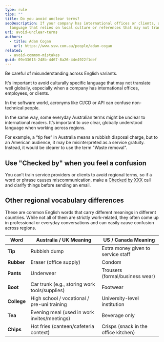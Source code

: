 ```yaml
---
type: rule
tips: ""
title: Do you avoid unclear terms?
seoDescription: If your company has international offices or clients, avoid
  language that relies on local culture or references that may not translate.
uri: avoid-unclear-terms
authors:
  - title: Adam Cogan
    url: https://www.ssw.com.au/people/adam-cogan
related:
  - avoid-common-mistakes
guid: 09e33613-248b-4467-8a26-44e4922f1def
---
```

Be careful of misunderstanding across English variants.

It's important to avoid culturally specific language that may not translate well globally, especially when a company has international offices, employees, or clients.
            
<!--endintro-->

In the software world, acronyms like CI/CD or API can confuse non-technical people. 

In the same way, some everyday Australian terms might be unclear to international readers. It’s important to use clear, globally understood language when working across regions.

For example, a “tip fee” in Australia means a rubbish disposal charge, but to an American audience, it may be misinterpreted as a service gratuity. Instead, it would be clearer to use the term "Waste removal".

## Use "Checked by" when you feel a confusion

You can’t train service providers or clients to avoid regional terms, so if a word or phrase causes miscommunication, make a [Checked by XXX](/checked-by-xxx) call and clarify things before sending an email.

## Other regional vocabulary differences

These are common English words that carry different meanings in different countries. While not all of them are strictly work-related, they often come up in professional or everyday conversations and can easily cause confusion across regions.

| Word          | Australia / UK Meaning                          | US / Canada Meaning                    |
|---------------|-------------------------------------------------|----------------------------------------|
| **Tip**       | Rubbish dump                                    | Extra money given to service staff      |
| **Rubber**    | Eraser (office supply)                          | Condom                                  |
| **Pants**     | Underwear                                       | Trousers (formal/business wear)         |
| **Boot**      | Car trunk (e.g., storing work tools/supplies)   | Footwear                               |
| **College**   | High school / vocational / pre-uni training     | University-level institution            |
| **Tea**       | Evening meal (used in work invites/meetings)    | Beverage only                          |
| **Chips**     | Hot fries (canteen/cafeteria context)           | Crisps (snack in the office kitchen)    |

